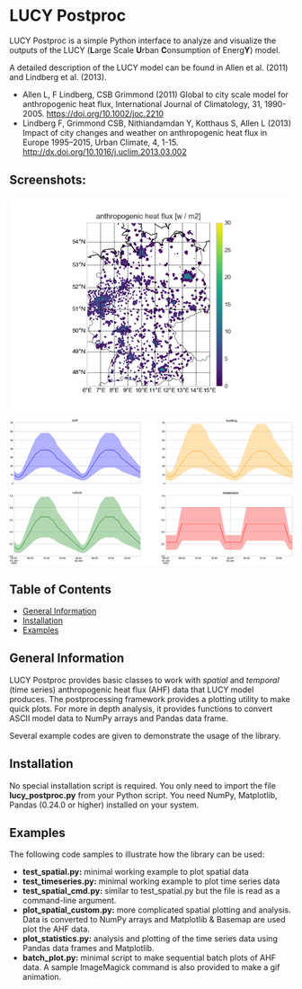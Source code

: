 # LUCY Postproc 
LUCY Postproc is a simple Python interface to analyze and visualize the outputs of the LUCY (**L**arge Scale **U**rban **C**onsumption of Energ**Y**) model.

A detailed description of the LUCY model can be found in Allen et al. (2011) and Lindberg et al. (2013).

+ Allen L, F Lindberg, CSB Grimmond (2011) Global to city scale model for anthropogenic heat flux, International Journal of Climatology, 31, 1990-2005. https://doi.org/10.1002/joc.2210
+ Lindberg F, Grimmond CSB, Nithiandamdan Y, Kotthaus S, Allen L (2013) Impact of city changes and weather on anthropogenic heat flux in Europe 1995–2015, Urban Climate, 4, 1-15. http://dx.doi.org/10.1016/j.uclim.2013.03.002



## Screenshots:

![animation](images/animation.gif)

![timeseries](images/timeseries.png)



## Table of Contents

+ [General Information](#General-Information) 
+ [Installation](#Installation)
+ [Examples](#Examples)

  

## General Information

LUCY Postproc provides basic classes to work with *spatial* and *temporal* (time series) anthropogenic heat flux (AHF) data that LUCY model produces. The postprocessing framework provides a plotting utility to make quick plots. For more in depth analysis, it provides functions to convert ASCII model data to NumPy arrays and Pandas data frame. 

Several example codes are given to demonstrate the usage of the library.



## Installation

No special installation script is required. You only need to import the file **lucy_postproc.py** from your Python script. You need NumPy, Matplotlib, Pandas (0.24.0 or higher) installed on your system.



## Examples

The following code samples to illustrate how the library can be used:

* **test_spatial.py:** minimal working example to plot spatial data
* **test_timeseries.py:** minimal working example to plot time series data
* **test_spatial_cmd.py:** similar to test_spatial.py but the file is read as a command-line argument.
* **plot_spatial_custom.py:** more complicated spatial plotting and analysis. Data is converted to NumPy arrays and Matplotlib & Basemap are used plot the AHF data.
* **plot_statistics.py:** analysis and plotting of the time series data using Pandas data frames and Matplotlib.
* **batch_plot.py:** minimal script to make sequential batch plots of AHF data. A sample ImageMagick command is also provided to make a gif animation.




